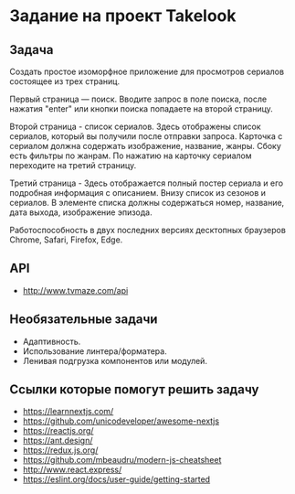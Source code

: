 # Задание на проект Takelook

## Задача

Создать простое изоморфное приложение для просмотров сериалов состоящее из трех страниц.

Первый страница ― поиск. Вводите запрос в поле поиска, после нажатия "enter" или кнопки поиска попадаете на второй страницу.

Второй страница - список сериалов. Здесь отображены список сериалов, который вы получили после отправки запроса. Карточка с сериалом должна содержать изображение, название, жанры. Сбоку есть фильтры по жанрам. По нажатию на карточку сериалом переходите на третий страницу.

Третий страница - Здесь отображается полный постер сериала и его подробная информация с описанием. Внизу список из сезонов и сериалов. В элементе списка должны содержаться номер, название, дата выхода, изображение эпизода.

Работоспособность в двух последних версиях десктопных браузеров Chrome, Safari, Firefox, Edge.

## API

- http://www.tvmaze.com/api

## Необязательные задачи

- Адаптивность.
- Использование линтера/форматера.
- Ленивая подгрузка компонентов или модулей.

## Ссылки которые помогут решить задачу

- https://learnnextjs.com/
- https://github.com/unicodeveloper/awesome-nextjs
- https://reactjs.org/
- https://ant.design/
- https://redux.js.org/
- https://github.com/mbeaudru/modern-js-cheatsheet
- http://www.react.express/
- https://eslint.org/docs/user-guide/getting-started
